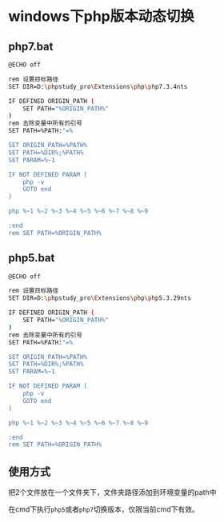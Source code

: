 # windows下php版本动态切换

## php7.bat

```bash
@ECHO off

rem 设置目标路径
SET DIR=D:\phpstudy_pro\Extensions\php\php7.3.4nts

IF DEFINED ORIGIN_PATH (
	SET PATH="%ORIGIN_PATH%"
)
rem 去除变量中所有的引号
SET PATH=%PATH:"=%

SET ORIGIN_PATH=%PATH%
SET PATH=%DIR%;%PATH%
SET PARAM=%~1

IF NOT DEFINED PARAM (
	php -v
	GOTO end
)

php %~1 %~2 %~3 %~4 %~5 %~6 %~7 %~8 %~9

:end
rem SET PATH=%ORIGIN_PATH%
```

## php5.bat

```bash
@ECHO off

rem 设置目标路径
SET DIR=D:\phpstudy_pro\Extensions\php\php5.3.29nts

IF DEFINED ORIGIN_PATH (
	SET PATH="%ORIGIN_PATH%"
)
rem 去除变量中所有的引号
SET PATH=%PATH:"=%

SET ORIGIN_PATH=%PATH%
SET PATH=%DIR%;%PATH%
SET PARAM=%~1

IF NOT DEFINED PARAM (
	php -v
	GOTO end
)

php %~1 %~2 %~3 %~4 %~5 %~6 %~7 %~8 %~9

:end
rem SET PATH=%ORIGIN_PATH%
```

## 使用方式

把2个文件放在一个文件夹下，文件夹路径添加到环境变量的path中

在cmd下执行`php5`或者`php7`切换版本，仅限当前cmd下有效。